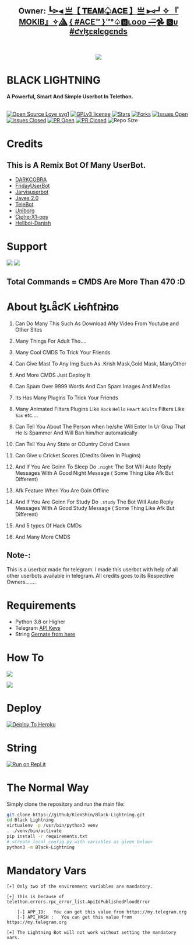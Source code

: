 
<h2 align="center"><b>Owner: <a href="https://telegram.dog/TURU_LOB_0"> ┗⋗⫷ 亗【 𝐓𝐄𝐀𝐌♤𝐀𝐂𝐄 】亗 ⫸⋖┛✧ 『 MOKIB』✧ ⟁⃤ { #ACE™ }™°♤🅱ʟᴏᴏᴅ —͟͟͞͞𖣘 🆂ᴜ ⁪⁬⁮⁮⁮#ƈʏɮɛʀlєgєnds</a></b></h2>
<br>
<p align="center"><a href="https://t.me/lightningsupport"><img src="https://telegra.ph/file/07d55d71944a852ac6d5e.jpg"></a></p> 
</p>
<h1>BLACK LIGHTNING</h1>
<b>A Powerful, Smart And Simple Userbot In Telethon.</b>
<br>
<br>

[![Open Source Love svg1](https://badges.frapsoft.com/os/v1/open-source.png?v=103)]( https://github.com/KeinShin/Black-Lightning)
[![GPLv3 license](https://img.shields.io/badge/License-GPLv3-blue.svg?&style=flat-square)]( https://github.com/KeinShin/Black-Lightning#copyright--license)
[![Stars](https://img.shields.io/github/stars/KeinShin/Black-Lightning?&style=flat-square)]( https://github.com/KeinShin/Black-Lightning/stargazers)
[![Forks](https://img.shields.io/github/forks/KeinShin/Black-Lightning?&style=flat-square)]( https://github.com/KeinShin/Black-Lightning/network/members)
[![Issues Open](https://img.shields.io/github/issues/KeinShin/Black-Lightning?&style=flat-square)]( https://github.com/KeinShin/Black-Lightning/issues)
[![Issues Closed](https://img.shields.io/github/issues-closed/KeinShin/Black-Lightning?&style=flat-square)]( https://github.com/KeinShin/Black-Lightning/issues?q=is:closed)
[![PR Open](https://img.shields.io/github/issues-pr/KeinShin/Black-Lightning?&style=flat-square)]( https://github.com/KeinShin/Black-Lightning/pulls)
[![PR Closed](https://img.shields.io/github/issues-pr-closed/KeinShin/Black-Lightning?&style=flat-square)]( https://github.com/KeinShin/Black-Lightning/pulls?q=is:closed)
![Repo Size](https://img.shields.io/github/repo-size/KeinShin/Black-Lightning?style=flat-square)
<br>


# Credits 
## This is A Remix Bot Of Many UserBot.
* [DARKCOBRA](https://github.com/DARK-COBRA/DARKCOBRA)
* [FridayUserBot](https://github.com/DevsExpo/FridayUserbot)
* [Jarvisuserbot](https://github.com/Jarvis-Works/JarvisUserbot)
* [Javes 2.0](https://github.com/Javes786/javes-2.0)
* [TeleBot](https://github.com/xditya/TeleBot)
* [Uniborg](https://github.com/SpEcHiDe/UniBorg)
* [CipherX1-ops](https://t.me/CipherX1-ops)
* [Hellboi-Danish](https://t.me/Hellboi-Danish)


# Support
<a href="https://t.me/blacklightningot"><img src="https://img.shields.io/badge/Join-Support%20Channel-red.svg?style=for-the-badge&logo=Telegram"></a>
<a href="https://t.me/lightningsupport"><img src="https://img.shields.io/badge/Join-Support%20Group-blue.svg?style=for-the-badge&logo=Telegram"></a>

## Total Commands = CMDS Are More Than 470 :D
# About ɮʟǟƈᏦ ʟɨɢɦƭռɨռɢ

1. Can Do Many This Such As Download ANy Video From Youtube and Other Sites

2. Many Things For Adult Tho....

3. Many Cool CMDS To Trick Your Friends

4. Can Give Mast To Any Img Such As .Krish Mask,Gold Mask, ManyOther

5. And More CMDS Just Deploy It 

6. Can Spam Over 9999 Words And Can Spam Images And Medias

7. Its Has Many Plugins To Trick Your Friends 

8. Many  Animated Filters Plugins Like ```Rock``` ```Hello```  ```Heart```  ```Adults``` Filters Like ``Sax`` etc....

9. Can Tell You About The Person when he/she Will Enter In Ur Grup That He Is Spammer And Will Ban him/her automatically

10. Can Tell You Any State or COuntry Coivd Cases

11. Can Give u Cricket Scores (Credits Given In Plugins)

12. And If You Are Goinn To Sleep Do ```.night``` The Bot WIll Auto Reply Messages With A Good Night Message ( Some Thing Like Afk But Different)

13. Afk Feature When You Are Goin Offline

14. And If You Are Goinn For Study  Do ```.study``` The Bot WIll Auto Reply Messages With A Good Study Message ( Some Thing Like Afk But Different)

15. And 5 types Of Hack CMDs

16. And Many More CMDS 



## Note-: 

This is a userbot made for telegram. I made this userbot with help of all other userbots available in telegram. All credits goes to its Respective Owners.......

# Requirements 
* Python 3.8 or Higher
* Telegram [API Keys](https://my.telegram.org/apps)
* String [Gernate from here](https://repl.it/@Anmol10H/Lightning-Repl#main.py)


# How To

<a href="https://youtu.be/xfHcm_e92eQ"><img src="https://img.shields.io/badge/How%20To-Deploy-red.svg?logo=Youtube"></a>

<a href="https://app.gitbook.com/@poxsisofficial/s/blackBlack Lightning /"><img src="https://img.shields.io/badge/Read%20More-GitBook-red.svg"></a>

# Deploy

[![Deploy To Heroku](https://www.herokucdn.com/deploy/button.svg)](https://heroku.com/deploy?template=https://github.com/KeinShin/Black-Lightning)

# String

[![Run on Repl.it](https://repl.it/badge/github/KeinShin/Black-Lightning&theme=midnight-purple)](https://repl.it/@Anmol10H/Lightning-Repl#main.py)

# The Normal Way

Simply clone the repository and run the main file:
```sh
git clone https://github/KienShin/Black-Lightning.git
cd Black Lightning 
virtualenv -p /usr/bin/python3 venv
. ./venv/bin/activate
pip install -r requirements.txt
# <Create local_config.py with variables as given below>
python3 -m Black-Lightning
```




# Mandatory Vars
```
[+] Only two of the environment variables are mandatory.

[+] This is because of telethon.errors.rpc_error_list.ApiIdPublishedFloodError

    [-] APP_ID:   You can get this value from https://my.telegram.org
    [-] API_HASH :   You can get this value from https://my.telegram.org
    
[+] The Lightning Bot will not work without setting the mandatory vars.
```
